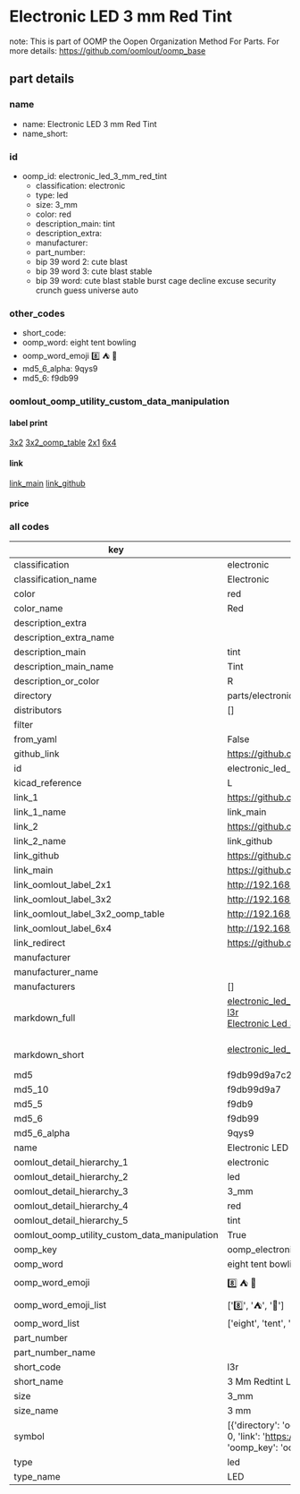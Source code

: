 # Electronic LED 3 mm Red Tint  

note: This is part of OOMP the Oopen Organization Method For Parts. For more details: https://github.com/oomlout/oomp_base

##  part details
  







### name
* name: Electronic LED 3 mm Red Tint
* name_short: 
### id
* oomp_id: electronic_led_3_mm_red_tint
  * classification: electronic
  * type: led
  * size: 3_mm
  * color: red
  * description_main: tint
  * description_extra: 
  * manufacturer: 
  * part_number: 
  * bip 39 word 2: cute blast
  * bip 39 word 3: cute blast stable
  * bip 39 word: cute blast stable burst cage decline excuse security crunch guess universe auto

### other_codes
* short_code: 
* oomp_word: eight tent bowling
* oomp_word_emoji :eight: :tent: :bowling:
* md5_6_alpha: 9qys9
* md5_6: f9db99






### oomlout_oomp_utility_custom_data_manipulation
#### label print
[3x2](http://192.168.1.245:1112/?label=oomp%209qys9)
[3x2_oomp_table](http://192.168.1.108:1112/?label=oomp%209qys9)
[2x1](http://192.168.1.242:1112/?label=oomp%209qys9)
[6x4](http://192.168.1.55:1112/?label=oomp%209qys9)    

#### link

[link_main](https://github.com/oomlout/oomlout_oomp_version_1_messy/tree/main/parts/electronic_led_3_mm_red_tint) [link_github](https://github.com/oomlout/oomlout_oomp_version_1_messy/tree/main/parts/electronic_led_3_mm_red_tint)                             

#### price







### all codes 
| key | value |  
| --- | --- |  
| classification | electronic |  
| classification_name | Electronic |  
| color | red |  
| color_name | Red |  
| description_extra |  |  
| description_extra_name |  |  
| description_main | tint |  
| description_main_name | Tint |  
| description_or_color | R  |  
| directory | parts/electronic_led_3_mm_red_tint |  
| distributors | [] |  
| filter |  |  
| from_yaml | False |  
| github_link | https://github.com/oomlout/oomlout_oomp_part_src/tree/main/parts/electronic_led_3_mm_red_tint |  
| id | electronic_led_3_mm_red_tint |  
| kicad_reference | L |  
| link_1 | https://github.com/oomlout/oomlout_oomp_version_1_messy/tree/main/parts/electronic_led_3_mm_red_tint |  
| link_1_name | link_main |  
| link_2 | https://github.com/oomlout/oomlout_oomp_version_1_messy/tree/main/parts/electronic_led_3_mm_red_tint |  
| link_2_name | link_github |  
| link_github | https://github.com/oomlout/oomlout_oomp_version_1_messy/tree/main/parts/electronic_led_3_mm_red_tint |  
| link_main | https://github.com/oomlout/oomlout_oomp_version_1_messy/tree/main/parts/electronic_led_3_mm_red_tint |  
| link_oomlout_label_2x1 | http://192.168.1.242:1112/?label=oomp%209qys9 |  
| link_oomlout_label_3x2 | http://192.168.1.245:1112/?label=oomp%209qys9 |  
| link_oomlout_label_3x2_oomp_table | http://192.168.1.108:1112/?label=oomp%209qys9 |  
| link_oomlout_label_6x4 | http://192.168.1.55:1112/?label=oomp%209qys9 |  
| link_redirect | https://github.com/oomlout/oomlout_oomp_version_1_messy/tree/main/parts/electronic_led_3_mm_red_tint |  
| manufacturer |  |  
| manufacturer_name |  |  
| manufacturers | [] |  
| markdown_full | [electronic_led_3_mm_red_tint](none)<br>[l3r](none)<br>[Electronic Led 3 Mm Red Tint](none)<br><br> |  
| markdown_short | [electronic_led_3_mm_red_tint](none)<br><br> |  
| md5 | f9db99d9a7c2c9e0e39011eda785d9b5 |  
| md5_10 | f9db99d9a7 |  
| md5_5 | f9db9 |  
| md5_6 | f9db99 |  
| md5_6_alpha | 9qys9 |  
| name | Electronic LED 3 mm Red Tint |  
| oomlout_detail_hierarchy_1 | electronic |  
| oomlout_detail_hierarchy_2 | led |  
| oomlout_detail_hierarchy_3 | 3_mm |  
| oomlout_detail_hierarchy_4 | red |  
| oomlout_detail_hierarchy_5 | tint |  
| oomlout_oomp_utility_custom_data_manipulation | True |  
| oomp_key | oomp_electronic_led_3_mm_red_tint |  
| oomp_word | eight tent bowling |  
| oomp_word_emoji | :eight: :tent: :bowling: |  
| oomp_word_emoji_list | [':eight:', ':tent:', ':bowling:'] |  
| oomp_word_list | ['eight', 'tent', 'bowling'] |  
| part_number |  |  
| part_number_name |  |  
| short_code | l3r |  
| short_name | 3 Mm Redtint Led |  
| size | 3_mm |  
| size_name | 3 mm |  
| symbol | [{'directory': 'oomlout_oomp_symbol_bot/symbols/kicad_device_led//working/working.kicad_sym', 'index': 0, 'link': 'https://github.com/oomlout/oomlout_oomp_symbol_bot/tree/main/symbols/kicad_device_led', 'oomp_key': 'oomp_kicad_device_led'}] |  
| type | led |  
| type_name | LED |  
